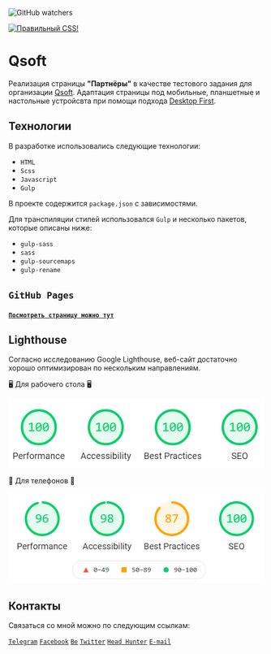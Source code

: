 ![GitHub watchers](https://img.shields.io/github/watchers/anpilogov-com/european-legal-ervice?style=social) 
<p>
 <a href="http://jigsaw.w3.org/css-validator/check/referer">
   <img style="border:0;width:88px;height:31px" src="http://jigsaw.w3.org/css-validator/images/vcss-blue" alt="Правильный CSS!" />
 </a>
</p>



# Qsoft

Реализация страницы **"Партнёры"** в качестве тестового задания для организации [Qsoft](https://qsoft.ru/).
Адаптация страницы под мобильные, планшетные и настольные устройсвта при помощи подхода [Desktop First](https://designmodo.com/desktop-first-design-responsive/).

## Технологии
В разработке использовались следующие технологии:
* `HTML`
* `Scss`
* `Javascript`
* `Gulp`

В проекте содержится `package.json` с зависимостями.

Для транспиляции стилей использовался `Gulp` и несколько пакетов, которые описаны ниже:
* `gulp-sass`
* `sass`
* `gulp-sourcemaps`
* `gulp-rename`

## `GitHub Pages`

[**`Посмотреть страницу можно тут`**](https://anpilogov-com.github.io/european-legal-ervice/index.html)
 
## Lighthouse

Согласно исследованию Google Lighthouse, веб-сайт достаточно хорошо оптимизирован по нескольким направлениям.

🖥 Для рабочего стола 🖥

![Google Lighthouse research for desktop](https://raw.githubusercontent.com/anpilogov-com/qsoft-test-task/main/images/desktop.png) 

📱 Для телефонов 📱

![Google Lighthouse research for desktop](https://github.com/anpilogov-com/european-legal-ervice/blob/main/documentation/mobile.png) 

## Контакты

Связаться со мной можно по следующим ссылкам:

[`Telegram`](https://t.me/com_anpilogov) [`Facebook`](https://www.facebook.com/profile.php?id=100056203089338) [`Be`](https://www.behance.net/comanpilog39ad) [`Twitter`](https://twitter.com/anpilogov_com) [`Head Hunter`](https://hh.ru/resume/87830578ff093282cb0039ed1f79715a714e66) [`E-mail`](mailto:com.anpilogov.a.o@gmail.com)
